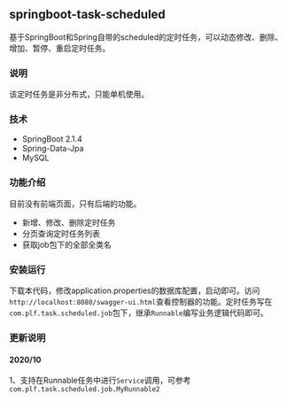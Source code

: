 ##  springboot-task-scheduled
基于SpringBoot和Spring自带的scheduled的定时任务，可以动态修改、删除、增加、暂停、重启定时任务。

### 说明

该定时任务是非分布式，只能单机使用。

### 技术

- SpringBoot 2.1.4 
- Spring-Data-Jpa 
- MySQL

### 功能介绍

目前没有前端页面，只有后端的功能。

- 新增、修改、删除定时任务
- 分页查询定时任务列表
- 获取job包下的全部全类名

### 安装运行

下载本代码，修改application.properties的数据库配置，启动即可。访问`http://localhost:8080/swagger-ui.html`查看控制器的功能。定时任务写在`com.plf.task.scheduled.job`包下，继承`Runnable`编写业务逻辑代码即可。

### 更新说明
#### 2020/10
1、支持在Runnable任务中进行`Service`调用，可参考`com.plf.task.scheduled.job.MyRunnable2`


